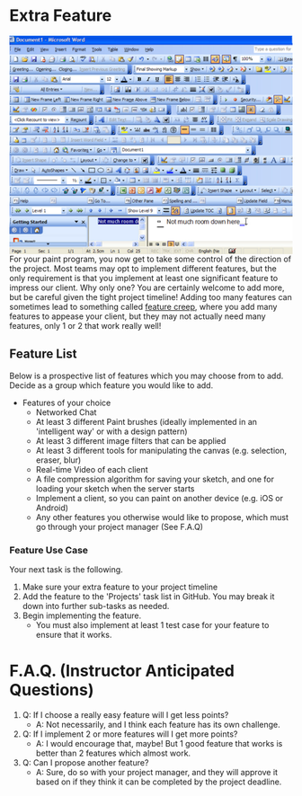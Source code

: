 # Extra Feature

<img src="./media/features.png" align="right" width="517" alt=""/>

For your paint program, you now get to take some control of the direction of the project. Most teams may opt to implement different features, but the only requirement is that you implement at least one significant feature to impress our client. Why only one? You are certainly welcome to add more, but be careful given the tight project timeline! Adding too many features can sometimes lead to something called [feature creep](https://en.wikipedia.org/wiki/Feature_creep), where you add many features to appease your client, but they may not actually need many features, only 1 or 2 that work really well!

## Feature List

Below is a prospective list of features which you may choose from to add. Decide as a group which feature you would like to add.

- Features of your choice
	- Networked Chat
	- At least 3 different Paint brushes (ideally implemented in an 'intelligent way' or with a design pattern)
	- At least 3 different image filters that can be applied
	- At least 3 different tools for manipulating the canvas (e.g. selection, eraser, blur)
	- Real-time Video of each client
	- A file compression algorithm for saving your sketch, and one for loading your sketch when the server starts
	- Implement a client, so you can paint on another device (e.g. iOS or Android)
	- Any other features you otherwise would like to propose, which must go through your project manager (See F.A.Q)

### Feature Use Case

Your next task is the following.

1. Make sure your extra feature to your project timeline
2. Add the feature to the 'Projects' task list in GitHub. You may break it down into further sub-tasks as needed.
3. Begin implementing the feature.
	- You must also implement at least 1 test case for your feature to ensure that it works.


# F.A.Q. (Instructor Anticipated Questions)

1. Q: If I choose a really easy feature will I get less points?
	- A: Not necessarily, and I think each feature has its own challenge.
2. Q: If I implement 2 or more features will I get more points?
	- A: I would encourage that, maybe! But 1 good feature that works is better than 2 features which almost work.
3. Q: Can I propose another feature?
  	- A: Sure, do so with your project manager, and they will approve it based on if they think it can be completed by the project deadline.


